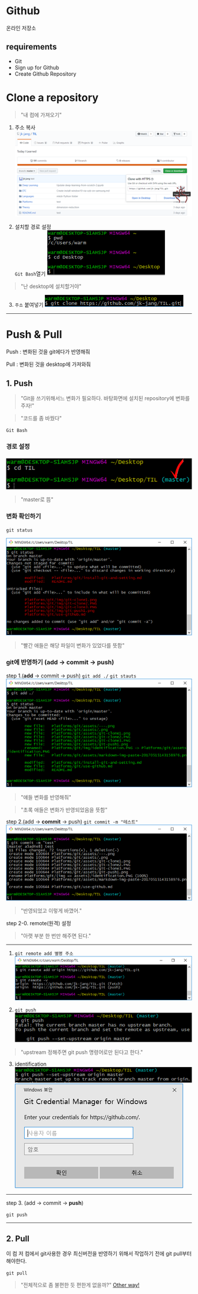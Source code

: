 # Github
온라인 저장소

## requirements
- Git
- Sign up for Github
- Create Github Repository

# Clone a repository

> "내 컴에 가져오기"

1. 주소 복사
![](assets/git-clone1.png)

2. 설치할 경로 설정
<br>`Git Bash`열기
![](assets/git-clone2.PNG)

> "난 desktop에 설치할거야"

3. `주소` 붙여넣기
![](assets/git-clone3.PNG)
---

# Push & Pull
Push : 변화된 것을 git에다가 반영해줘

Pull : 변화된 것을 desktop에 가져와줘
## 1. Push
> "Git을 쓰기위해서느 변화가 필요하다. 바탕화면에 설치된 repository에 변화를 주자!"

> "코드를 좀 바꿨다"

`Git Bash`

### 경로 설정
![](assets/git-push1.png)
> "master로 뜸"

### 변화 확인하기

`git status`

![](assets/markdown-img-paste-20170515143158976.png)
> "빨간 애들은 해당 파일이 변화가 있었다를 뜻함"

### git에 반영하기 (add -> commit -> push)
step 1.(**add** -> commit -> push)
`git add ./` `git stauts`
![](assets/markdown-img-paste-20170515144001176.png)
 > "얘들 변화를 반영해줘"

 > "초록 애들은 변화가 반영되었음을 뜻함"

step 2.(add -> **commit** -> push)
`git commit -m "테스트"`
![](assets/markdown-img-paste-20170515144535955.png)

> "반영되었고 이렇게 바꼈어."

step 2-0. remote(원격) 설정
> "아랫 부분 한 번만 해주면 된다."

---
1. `git remote add 별명 주소`
![](assets/markdown-img-paste-20170515145536751.png)

2. `git push`
![](assets/markdown-img-paste-20170515150020501.png)

> "upstream 정해주면 git push 명령어로만 된다고 한다."

3. identification
![](assets/markdown-img-paste-20170515150210540.png)
![](assets/identification.PNG)
---
step 3. (add -> commit -> **push**)

`git push`

---
## 2. Pull
이 컴 저 컴에서 git사용한 경우 최신버전을 반영하기 위해서 작업하기 전에 git pull부터 해야한다.

`git pull`

> "전체적으로 좀 불편한 듯 편한게 없을까?" [Other way!](./use-git-in-atom.md)
